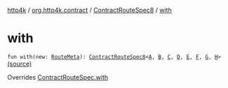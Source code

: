 [http4k](../../index.md) / [org.http4k.contract](../index.md) / [ContractRouteSpec8](index.md) / [with](./with.md)

# with

`fun with(new: `[`RouteMeta`](../-route-meta/index.md)`): `[`ContractRouteSpec8`](index.md)`<`[`A`](-binder/index.md#A)`, `[`B`](-binder/index.md#B)`, `[`C`](-binder/index.md#C)`, `[`D`](-binder/index.md#D)`, `[`E`](-binder/index.md#E)`, `[`F`](-binder/index.md#F)`, `[`G`](-binder/index.md#G)`, `[`H`](-binder/index.md#H)`>` [(source)](https://github.com/http4k/http4k/blob/master/http4k-contract/src/main/kotlin/org/http4k/contract/routeSpec.kt#L180)

Overrides [ContractRouteSpec.with](../-contract-route-spec/with.md)

